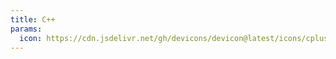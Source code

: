 ```yaml
---
title: C++
params:
  icon: https://cdn.jsdelivr.net/gh/devicons/devicon@latest/icons/cplusplus/cplusplus-original.svg
---
```

